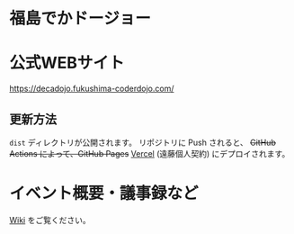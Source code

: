 # 福島でかドージョー

# 公式WEBサイト

https://decadojo.fukushima-coderdojo.com/

## 更新方法

`dist` ディレクトリが公開されます。
リポジトリに Push されると、 ~~GitHub Actions によって、GitHub Pages~~ [Vercel](https://vercel.com/) (遠藤個人契約) にデプロイされます。

# イベント概要・議事録など

[Wiki](https://github.com/CoderDojoFukushimaAll/DecaDojo/wiki) をご覧ください。
